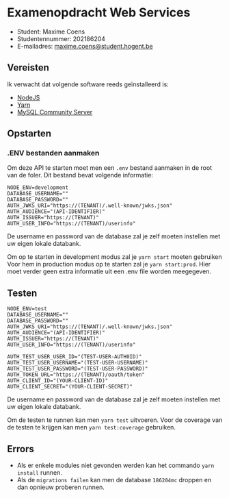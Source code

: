 # Examenopdracht Web Services

- Student: Maxime Coens
- Studentennummer: 202186204
- E-mailadres: maxime.coens@student.hogent.be

## Vereisten

Ik verwacht dat volgende software reeds geïnstalleerd is:

- [NodeJS](https://nodejs.org)
- [Yarn](https://yarnpkg.com)
- [MySQL Community Server](https://dev.mysql.com/downloads/mysql/)

## Opstarten

### .ENV bestanden aanmaken
Om deze API te starten moet men een `.env` bestand aanmaken in de root van de foler.
Dit bestand bevat volgende informatie:

```
NODE_ENV=development
DATABASE_USERNAME=""
DATABASE_PASSWORD=""
AUTH_JWKS_URI="https://(TENANT)/.well-known/jwks.json"
AUTH_AUDIENCE="(API-IDENTIFIER)"
AUTH_ISSUER="https://(TENANT)"
AUTH_USER_INFO="https://(TENANT)/userinfo"
```
De username en password van de database zal je zelf moeten instellen met uw eigen lokale databank.

Om op te starten in development modus zal je `yarn start` moeten gebruiken
Voor hem in production modus op te starten zal je `yarn start:prod`. Hier moet verder geen extra informatie uit een .env file worden meegegeven.

## Testen

```
NODE_ENV=test
DATABASE_USERNAME=""
DATABASE_PASSWORD=""
AUTH_JWKS_URI="https://(TENANT)/.well-known/jwks.json"
AUTH_AUDIENCE="(API-IDENTIFIER)"
AUTH_ISSUER="https://(TENANT)"
AUTH_USER_INFO="https://(TENANT)/userinfo"

AUTH_TEST_USER_USER_ID="(TEST-USER-AUTH0ID)"
AUTH_TEST_USER_USERNAME="(TEST-USER-USERNAME)"
AUTH_TEST_USER_PASSWORD="(TEST-USER-PASSWORD)"
AUTH_TOKEN_URL="https://(TENANT)/oauth/token"
AUTH_CLIENT_ID="(YOUR-CLIENT-ID)"
AUTH_CLIENT_SECRET="(YOUR-CLIENT-SECRET)"
```
De username en password van de database zal je zelf moeten instellen met uw eigen lokale databank.

Om de testen te runnen kan men `yarn test` uitvoeren. Voor de coverage van de testen te krijgen kan men `yarn test:coverage` gebruiken.

## Errors
- Als er enkele modules niet gevonden werden kan het commando `yarn install` runnen.
- Als de `migrations failen` kan men de database `186204mc` droppen en dan opnieuw proberen runnen.
